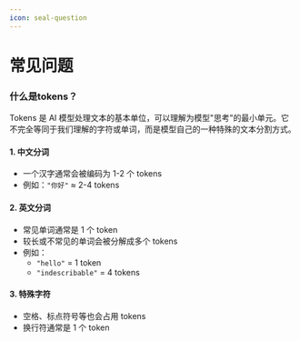 ```yaml
---
icon: seal-question
---
```


# 常见问题

### 什么是tokens？

Tokens 是 AI 模型处理文本的基本单位，可以理解为模型"思考"的最小单元。它不完全等同于我们理解的字符或单词，而是模型自己的一种特殊的文本分割方式。

#### 1. 中文分词

* 一个汉字通常会被编码为 1-2 个 tokens
* 例如：`"你好"` ≈ 2-4 tokens

#### 2. 英文分词

* 常见单词通常是 1 个 token
* 较长或不常见的单词会被分解成多个 tokens
* 例如：
  * `"hello"` = 1 token
  * `"indescribable"` = 4 tokens

#### 3. 特殊字符

* 空格、标点符号等也会占用 tokens
* 换行符通常是 1 个 token
